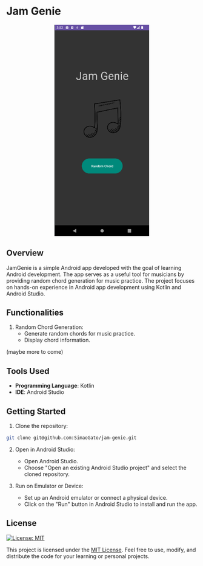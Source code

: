 # Jam Genie

<div align="center">
  <p align="center">
    <img src="assets/main-screen.png" alt="Main Screen" width="250">
  </p>
</div>

## Overview

JamGenie is a simple Android app developed with the goal of learning Android development. The app serves as a useful tool for musicians by providing random chord generation for music practice. The project focuses on hands-on experience in Android app development using Kotlin and Android Studio.

## Functionalities

1. Random Chord Generation:
    - Generate random chords for music practice.
    - Display chord information.

(maybe more to come)

## Tools Used

- **Programming Language**: Kotlin
- **IDE**: Android Studio

## Getting Started

1. Clone the repository:
```sh
git clone git@github.com:SimaoGato/jam-genie.git
```

2. Open in Android Studio:
    - Open Android Studio.
    - Choose "Open an existing Android Studio project" and select the cloned repository.

3. Run on Emulator or Device:
    - Set up an Android emulator or connect a physical device.
    - Click on the "Run" button in Android Studio to install and run the app.

## License

[![License: MIT](https://img.shields.io/badge/License-MIT-yellow.svg)](https://opensource.org/licenses/MIT)

This project is licensed under the [MIT License](LICENSE). Feel free to use, modify, and distribute the code for your learning or personal projects.
